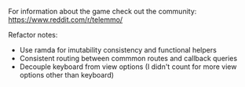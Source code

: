 For information about the game check out the community: https://www.reddit.com/r/telemmo/

Refactor notes:

- Use ramda for imutability consistency and functional helpers
- Consistent routing between commmon routes and callback queries
- Decouple keyboard from view options (I didn't count for more view options other than keyboard)
